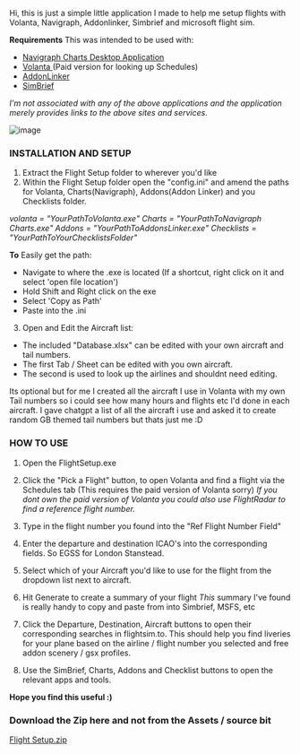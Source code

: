 Hi, this is just a simple little application I made to help me setup flights with Volanta, Navigraph, Addonlinker, Simbrief and microsoft flight 
sim.

**Requirements**
This was intended to be used with:

- [Navigraph Charts Desktop Application](https://navigraph.com/)
- [Volanta ](https://volanta.app/premium/)(Paid version for looking up Schedules)
- [AddonLinker](https://flightsim.to/file/1572/msfs-addons-linker)
- [SimBrief](https://www.simbrief.com/)

_I'm not associated with any of the above applications and the application merely provides links to the above sites and services._

![image](https://github.com/Squeak-y/FlightSetup/assets/89707141/ff388868-a25b-4848-ab1c-cf5624a4fdf9)

### INSTALLATION AND SETUP

1. Extract the Flight Setup folder to wherever you'd like
2. Within the Flight Setup folder open the "config.ini" and amend the paths for Volanta, Charts(Navigraph), Addons(Addon Linker) and you Checklists folder.
		
_volanta = "YourPathToVolanta.exe"
Charts = "YourPathToNavigraph Charts.exe"
Addons = "YourPathToAddonsLinker.exe"
Checklists = "YourPathToYourChecklistsFolder"_

**To** Easily get the path:
- Navigate to where the .exe is located (If a shortcut, right click on it and select 'open file location')
- Hold Shift and Right click on the exe
- Select 'Copy as Path'
- Paste into the .ini

3. Open and Edit the Aircraft list:
-   The included "Database.xlsx" can be edited with your own aircraft and tail numbers.
-   The first Tab / Sheet can be edited with you own aircraft.
-   The second is used to look up the airlines and shouldnt need editing.

Its optional but for me I created all the aircraft I use in Volanta with my own Tail numbers so i could see how many hours and flights etc I'd done in each aircraft. 
I gave chatgpt a list of all the aircraft i use and asked it to create random GB themed tail numbers but thats just me :D

### HOW TO USE

1. Open the FlightSetup.exe
2. Click the "Pick a Flight" button, to open Volanta and find a flight via the Schedules tab (This requires the paid version of Volanta sorry) 
_If you dont own the paid version of Volanta you could also use FlightRadar to find a reference flight number._

3. Type in the flight number you found into the "Ref Flight Number Field"
4. Enter the departure and destination ICAO's into the corresponding fields. So EGSS for London Stanstead.
5. Select which of your Aircraft you'd like to use for the flight from the dropdown list next to aircraft.
6. Hit Generate to create a summary of your flight
_This_ summary I've found is really handy to copy and paste from into Simbrief, MSFS, etc

7. Click the Departure, Destination, Aircraft buttons to open their corresponding searches in flightsim.to. This should help you find liveries for your plane based on the airline / flight number you selected and free addon scenery / gsx profiles. 
8. Use the SimBrief, Charts, Addons and Checklist buttons to open the relevant apps and tools.


**Hope you find this useful :)** 

### Download the Zip here and not from the Assets / source bit
[Flight Setup.zip](https://github.com/Squeak-y/FlightSetup/files/12685047/Flight.Setup.zip)

